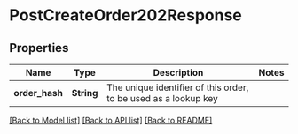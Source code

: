 # PostCreateOrder202Response

## Properties

Name | Type | Description | Notes
------------ | ------------- | ------------- | -------------
**order_hash** | **String** | The unique identifier of this order, to be used as a lookup key | 

[[Back to Model list]](../README.md#documentation-for-models) [[Back to API list]](../README.md#documentation-for-api-endpoints) [[Back to README]](../README.md)


